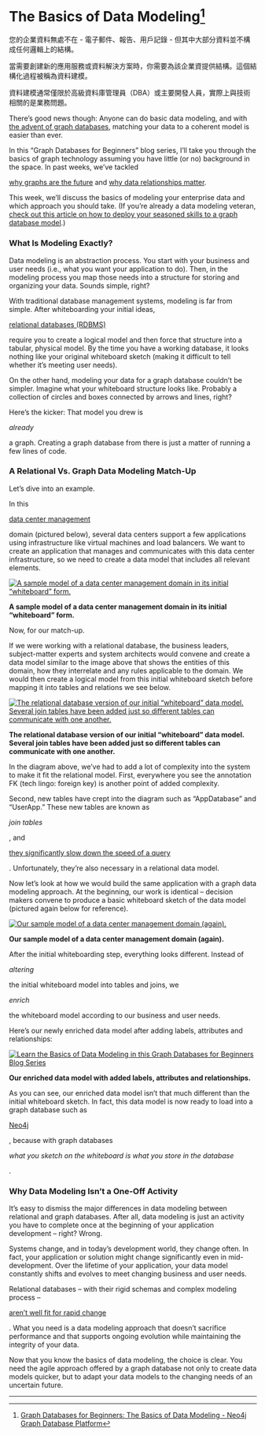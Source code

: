 # The Basics of Data Modeling[^1]

您的企業資料無處不在 - 電子郵件、報告、用戶記錄 - 但其中大部分資料並不構成任何邏輯上的結構。

當需要創建新的應用服務或資料解決方案時，你需要為該企業資提供結構。這個結構化過程被稱為資料建模。

資料建模通常僅限於高級資料庫管理員（DBA）或主要開發人員，實際上與技術相關的是業務問題。

There’s good news though: Anyone can do basic data modeling, and with [the advent of graph databases](http://neo4j.com/developer/graph-database/), matching your data to a coherent model is easier than ever.

In this “Graph Databases for Beginners” blog series, I’ll take you through the basics of graph technology assuming you have little \(or no\) background in the space. In past weeks, we’ve tackled

[why graphs are the future](http://neo4j.com/blog/why-graph-databases-are-the-future/) and [why data relationships matter](http://neo4j.com/blog/why-graph-data-relationships-matter/).

This week, we’ll discuss the basics of modeling your enterprise data and which approach you should take. \(If you’re already a data modeling veteran, [check out this article on how to deploy your seasoned skills to a graph database model](http://neo4j.com/developer/guide-data-modeling/).\)

### What Is Modeling Exactly?

Data modeling is an abstraction process. You start with your business and user needs \(i.e., what you want your application to do\). Then, in the modeling process you map those needs into a structure for storing and organizing your data. Sounds simple, right?

With traditional database management systems, modeling is far from simple. After whiteboarding your initial ideas,

[relational databases \(RDBMS\)](http://neo4j.com/developer/graph-db-vs-rdbms/)

require you to create a logical model and then force that structure into a tabular, physical model. By the time you have a working database, it looks nothing like your original whiteboard sketch \(making it difficult to tell whether it’s meeting user needs\).

On the other hand, modeling your data for a graph database couldn’t be simpler. Imagine what your whiteboard structure looks like. Probably a collection of circles and boxes connected by arrows and lines, right?

Here’s the kicker: That model you drew is

_already_

a graph. Creating a graph database from there is just a matter of running a few lines of code.

### A Relational Vs. Graph Data Modeling Match-Up

Let’s dive into an example.

In this

[data center management](http://neo4j.com/use-cases/network-and-it-operations/)

domain \(pictured below\), several data centers support a few applications using infrastructure like virtual machines and load balancers. We want to create an application that manages and communicates with this data center infrastructure, so we need to create a data model that includes all relevant elements.

[![](https://s3.amazonaws.com/dev.assets.neo4j.com/wp-content/uploads/data-center-data-model-1.jpg "A sample model of a data center management domain in its initial “whiteboard” form.")](https://s3.amazonaws.com/dev.assets.neo4j.com/wp-content/uploads/data-center-data-model-1.jpg)

**A sample model of a data center management domain in its initial “whiteboard” form.**

Now, for our match-up.

If we were working with a relational database, the business leaders, subject-matter experts and system architects would convene and create a data model similar to the image above that shows the entities of this domain, how they interrelate and any rules applicable to the domain. We would then create a logical model from this initial whiteboard sketch before mapping it into tables and relations we see below.

[![](https://s3.amazonaws.com/dev.assets.neo4j.com/wp-content/uploads/relational-database-data-model.jpg "The relational database version of our initial “whiteboard” data model. Several join tables have been added just so different tables can communicate with one another.")](https://s3.amazonaws.com/dev.assets.neo4j.com/wp-content/uploads/relational-database-data-model.jpg)

**The relational database version of our initial “whiteboard” data model. Several join tables have been added just so different tables can communicate with one another.**

In the diagram above, we’ve had to add a lot of complexity into the system to make it fit the relational model. First, everywhere you see the annotation FK \(tech lingo: foreign key\) is another point of added complexity.

Second, new tables have crept into the diagram such as “AppDatabase” and “UserApp.” These new tables are known as

_join tables_

, and

[they significantly slow down the speed of a query](http://neo4j.com/resources/wp-overcoming-sql-strain/)

. Unfortunately, they’re also necessary in a relational data model.

Now let’s look at how we would build the same application with a graph data modeling approach. At the beginning, our work is identical – decision makers convene to produce a basic whiteboard sketch of the data model \(pictured again below for reference\).

[![](https://s3.amazonaws.com/dev.assets.neo4j.com/wp-content/uploads/data-center-data-model-2.jpg "Our sample model of a data center management domain \(again\).")](https://s3.amazonaws.com/dev.assets.neo4j.com/wp-content/uploads/data-center-data-model-2.jpg)

**Our sample model of a data center management domain \(again\).**

After the initial whiteboarding step, everything looks different. Instead of

_altering_

the initial whiteboard model into tables and joins, we

_enrich_

the whiteboard model according to our business and user needs.

Here’s our newly enriched data model after adding labels, attributes and relationships:

[![](https://s3.amazonaws.com/dev.assets.neo4j.com/wp-content/uploads/graph-databases-for-beginners-data-modeling-basics.jpg "Learn the Basics of Data Modeling in this Graph Databases for Beginners Blog Series")](https://s3.amazonaws.com/dev.assets.neo4j.com/wp-content/uploads/graph-databases-for-beginners-data-modeling-basics.jpg)

**Our enriched data model with added labels, attributes and relationships.**

As you can see, our enriched data model isn’t that much different than the initial whiteboard sketch. In fact, this data model is now ready to load into a graph database such as

[Neo4j](http://neo4j.com/product/)

, because with graph databases

_what you sketch on the whiteboard is what you store in the database_

.

### Why Data Modeling Isn’t a One-Off Activity

It’s easy to dismiss the major differences in data modeling between relational and graph databases. After all, data modeling is just an activity you have to complete once at the beginning of your application development – right? Wrong.

Systems change, and in today’s development world, they change often. In fact, your application or solution might change significantly even in mid-development. Over the lifetime of your application, your data model constantly shifts and evolves to meet changing business and user needs.

Relational databases – with their rigid schemas and complex modeling process –

[aren’t well fit for rapid change](http://neo4j.com/blog/five-signs-to-give-up-relational-database/)

. What you need is a data modeling approach that doesn’t sacrifice performance and that supports ongoing evolution while maintaining the integrity of your data.

Now that you know the basics of data modeling, the choice is clear. You need the agile approach offered by a graph database not only to create data models quicker, but to adapt your data models to the changing needs of an uncertain future.

---

[^1]: [Graph Databases for Beginners: The Basics of Data Modeling - Neo4j Graph Database Platform](https://neo4j.com/blog/data-modeling-basics/)

